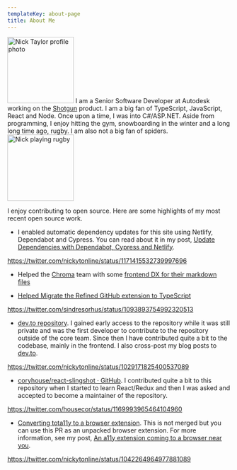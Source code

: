 ```yaml
---
templateKey: about-page
title: About Me
---
```

<div><img src="/img/nick.jpg" width="150" height="150" alt="Nick Taylor profile photo" class="profile-photo" /> I am a Senior Software Developer at Autodesk working on the <a href="https://www.shotgunsoftware.com" title="Shotgun">Shotgun</a> product. I am a big fan of TypeScript, JavaScript, React and Node. Once upon a time, I was into C#/ASP.NET. Aside from programming, I enjoy hitting the gym, snowboarding in the winter and a long long time ago, rugby. I am also not a big fan of spiders. <img src="/img/nick-rugby.jpg" alt="Nick playing rugby" width="150" height="150" class="sports-photo" /></div>

I enjoy contributing to open source. Here are some highlights of my most recent open source work.

- I enabled automatic dependency updates for this site using Netlify, Dependabot and Cypress. You can read about it in my post, [Update Dependencies with Dependabot, Cypress and Netlify](https://www.iamdeveloper.com/blog/2019-08-15-update-dependencies-with-dependabot-cypress-and-netlify/).

https://twitter.com/nickytonline/status/1171415532739997696

- Helped the [Chroma](https://hichroma.com) team with some [frontend DX for their markdown files](https://github.com/chromaui/learnstorybook.com/pull/181)

- [Helped Migrate the Refined GitHub extension to TypeScript](https://github.com/sindresorhus/refined-github/commits?author=nickytonline)

https://twitter.com/sindresorhus/status/1093893754992320513

- [dev.to repository](https://github.com/thepracticaldev/dev.to/commits?author=nickytonline). I gained early access to the repository while it was still private and was the first developer to contribute to the repository outside of the core team. Since then I have contributed quite a bit to the codebase, mainly in the frontend. I also cross-post my blog posts to [dev.to](https://dev.to/nickytonline).

https://twitter.com/nickytonline/status/1029171825400537089

- [coryhouse/react-slingshot · GitHub](https://github.com/coryhouse/react-slingshot/commits?author=nickytonline). I contributed quite a bit to this repository when I started to learn React/Redux and then I was asked and accepted to become a maintainer of the repository.

https://twitter.com/housecor/status/1169993965464104960

- [Converting tota11y to a browser extension](https://github.com/Khan/tota11y/pull/131). This is not merged but you can use this PR as an unpacked browser extension. For more information, see my post, [An a11y extension coming to a browser near you](https://www.iamdeveloper.com/blog/2019-03-31-an-a11y-extension-coming-to-a-browser-near-you/).

https://twitter.com/nickytonline/status/1042264964977881089

